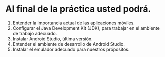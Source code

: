 # Al final de la práctica usted podrá.

1. Entender la importancia actual de las aplicaciones móviles.
2. Configurar el Java Development Kit (JDK), para trabajar en el ambiente de trabajo adecuado.
3. Instalar Android Studio, última versión.
4. Entender el ambiente de desarrollo de Android Studio.
5. Instalar el emulador adecuado para nuestros própositos.
